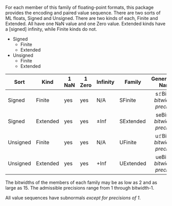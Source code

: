 
For each member of this family of floating-point formats, this package provides the encoding and paired value sequence. There are two sorts of ML floats, Signed and Unsigned. There are two kinds of each, Finite and Extended. All have one NaN value and one Zero value. Extended kinds have a [signed] infinity, while Finite kinds do not.

 - Signed
   - Finite
   - Extended
 - Unsigned
   - Finite
   - Extended
  
| Sort | Kind | 1 NaN | 1 Zero | Infinity | Family      | Generalized Name |
|------|------|-------|--------|----------|-------------|:----------------:|
| Signed   | Finite   | yes | yes | N/A   | SFinite     | s𝚏Binary _bitwidth_ P _precision_  |
| Signed   | Extended | yes | yes | ±Inf  | SExtended   | seBinary _bitwidth_ P _precision_  |
| Unsigned | Finite   | yes | yes | N/A   | UFinite     | u𝚏Binary _bitwidth_ P _precision_  |
| Unsigned | Extended | yes | yes | +Inf  | UExtended   | ueBinary _bitwidth_ P _precision_  |

The bitwidths of the members of each family may be as low as 2 and as large as 15. The admissible precisions range from 1 through bitwidth-1.  

All value sequences have subnormals *except for precisions of 1*.

